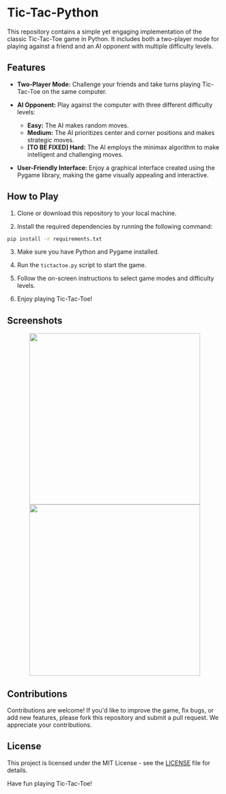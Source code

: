 # Tic-Tac-Python

This repository contains a simple yet engaging implementation of the classic Tic-Tac-Toe game in Python. It includes both a two-player mode for playing against a friend and an AI opponent with multiple difficulty levels.

## Features

- **Two-Player Mode:** Challenge your friends and take turns playing Tic-Tac-Toe on the same computer.

- **AI Opponent:** Play against the computer with three different difficulty levels:
  - **Easy:** The AI makes random moves.
  - **Medium:** The AI prioritizes center and corner positions and makes strategic moves.
  - **[TO BE FIXED] Hard:** The AI employs the minimax algorithm to make intelligent and challenging moves.

- **User-Friendly Interface:** Enjoy a graphical interface created using the Pygame library, making the game visually appealing and interactive.

## How to Play

1. Clone or download this repository to your local machine.

2. Install the required dependencies by running the following command:

```bash
pip install -r requirements.txt
```

3. Make sure you have Python and Pygame installed.

4. Run the `tictactoe.py` script to start the game.

5. Follow the on-screen instructions to select game modes and difficulty levels.

6. Enjoy playing Tic-Tac-Toe!

## Screenshots

<p align="center"><img height="400" src="https://i.imgur.com/RCKWnpu.png"/> <img height="400" src="https://i.imgur.com/Lmc0p6t.png" /></p>

## Contributions

Contributions are welcome! If you'd like to improve the game, fix bugs, or add new features, please fork this repository and submit a pull request. We appreciate your contributions.

## License

This project is licensed under the MIT License - see the [LICENSE](LICENSE) file for details.

Have fun playing Tic-Tac-Toe!
